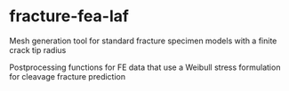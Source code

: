 # fracture-fea-laf

Mesh generation tool for standard fracture specimen models with a finite crack tip radius

Postprocessing functions for FE data that use a Weibull stress formulation for cleavage fracture prediction
